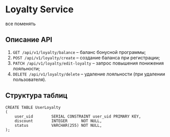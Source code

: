 # Loyalty Service
все поменять
## Описание API
1. `GET /api/v1/loyalty/balance` – баланс бонусной программы;
2. `POST /api/v1/loyalty/create` – создание баланса при регистрации;
3. `PATCH /api/v1/loyalty/edit-loyalty` – запрос повышения понижения лояльности;
4. `DELETE /api/v1/loyalty/delete` – удаление лояльности (при удалении пользователя).

## Структура таблиц
```postgresql
CREATE TABLE UserLoyalty
(
    user_uid        SERIAL CONSTRAINT user_uid PRIMARY KEY,
    discount        INTEGER      NOT NULL,
    status          VARCHAR(255) NOT NULL,
);